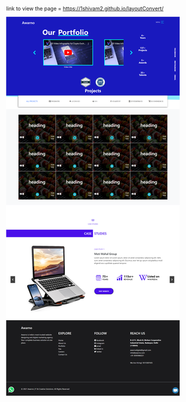 link to view the page = https://1shivam2.github.io/layoutConvert/

![png](https://github.com/1Shivam2/layoutConvert/blob/main/screencapture-1shivam2-github-io-layoutConvert-2024-01-22-11_25_18.png)
